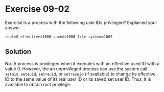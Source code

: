 # Exercise 09-02

Exercise Is a process with the following user IDs privileged? Explained your answer.

```
real=0 effective=1000 saved=1000 file-system=1000
```

## Solution

No. A process is privileged when it executes with an effective used ID with a value 0.
However, the an unprivileged process can use the system call `setuid`, `seteuid`, `setreuid`,
or `setresuid` (if available) to change its effective ID to the same value of its real user
ID or its saved set user ID. Thus, it is available to obtain root privilege.

